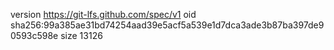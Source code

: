 version https://git-lfs.github.com/spec/v1
oid sha256:99a385ae31bd74254aad39e5acf5a539e1d7dca3ade3b87ba397de90593c598e
size 13126
